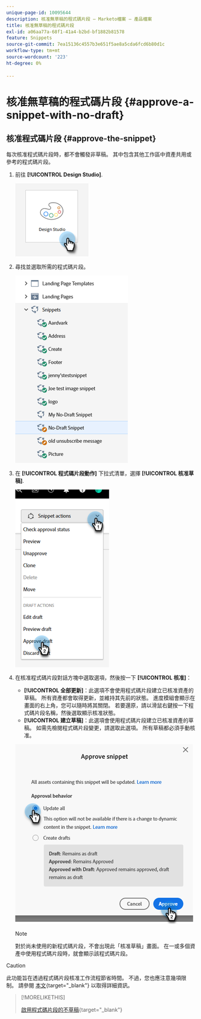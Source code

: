 ```yaml
---
unique-page-id: 10095644
description: 核准無草稿的程式碼片段 — Marketo檔案 — 產品檔案
title: 核准無草稿的程式碼片段
exl-id: a06aa77a-68f1-41a4-b2bd-bf1882b81578
feature: Snippets
source-git-commit: 7ea15136c4557b3e651f5ae8a5cda6fcd6b80d1c
workflow-type: tm+mt
source-wordcount: '223'
ht-degree: 0%

---
```


# 核准無草稿的程式碼片段 {#approve-a-snippet-with-no-draft}

## 核准程式碼片段 {#approve-the-snippet}

每次核准程式碼片段時，都不會觸發非草稿。 其中包含其他工作區中資產共用或參考的程式碼片段。

1. 前往 **[!UICONTROL Design Studio]**.

   ![](assets/approve-the-snippet-1.png)

1. 尋找並選取所需的程式碼片段。

   ![](assets/approve-the-snippet-2.png)

1. 在 **[!UICONTROL 程式碼片段動作]** 下拉式清單，選擇 **[!UICONTROL 核准草稿]**.

   ![](assets/approve-the-snippet-3.png)

1. 在核准程式碼片段對話方塊中選取選項，然後按一下 **[!UICONTROL 核准]**：

   * **[!UICONTROL 全部更新]**：此選項不會使用程式碼片段建立已核准資產的草稿。 所有資產都會取得更新，並維持其先前的狀態。 進度模組會顯示在畫面的右上角，您可以隨時將其關閉。 若要還原，請以滑鼠右鍵按一下程式碼片段名稱，然後選取顯示核准狀態。
   * **[!UICONTROL 建立草稿]**：此選項會使用程式碼片段建立已核准資產的草稿。 如需先檢閱程式碼片段變更，請選取此選項。 所有草稿都必須手動核准。

   ![](assets/approve-the-snippet-4.png)

   >[!NOTE]
   >
   >對於尚未使用的新程式碼片段，不會出現此「核准草稿」畫面。 在一或多個資產中使用程式碼片段時，就會顯示該程式碼片段。

>[!CAUTION]
>
>此功能旨在透過程式碼片段核准工作流程節省時間。 不過，您也應注意幾項限制。 請參閱 [本文](https://nation.marketo.com/t5/knowledgebase/no-draft-snippet-limitations-and-troubleshooting/ta-p/300799){target="_blank"} 以取得詳細資訊。

>[!MORELIKETHIS]
>
>[啟用程式碼片段的不草稿](/help/marketo/product-docs/administration/users-and-roles/enable-no-draft-for-snippets.md){target="_blank"}
